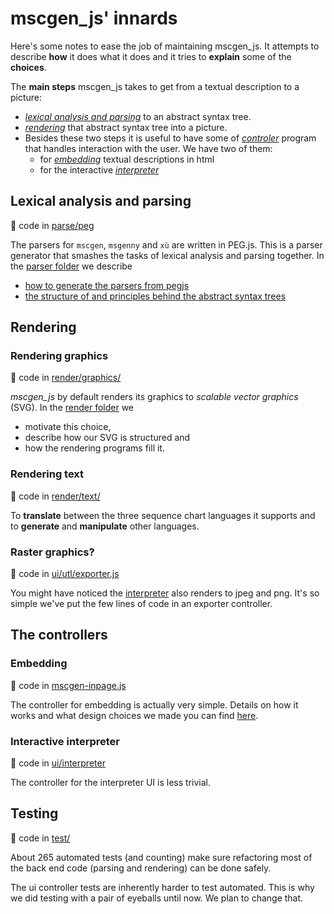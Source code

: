# mscgen_js' innards
Here's some notes to ease the job of maintaining mscgen_js. It attempts to describe **how** it does
what it does and it tries to **explain** some of the **choices**.

The **main steps** mscgen_js takes to get from a textual description to
a picture:
- [_lexical analysis and parsing_](#lexical-analysis-and-parsing) to an abstract syntax tree.
- [_rendering_](#rendering-graphics) that abstract syntax tree into a picture.
- Besides these two steps it is useful to have some of
  [_controler_](#the-controllers) program that handles interaction with the user.
  We have two of them:
  - for [_embedding_](embedding-controller.md) textual descriptions in html
  - for the interactive [_interpreter_](ui/README.md)

## Lexical analysis and parsing
:page_with_curl: code in [parse/peg](parse/peg)

The parsers for `mscgen`, `msgenny` and `xù` are written in
PEG.js. This is a parser generator that smashes the tasks of lexical
analysis and parsing together. In the [parser folder](parse/peg/README.md) we describe
* [how to generate the parsers from pegjs](parse/peg/README.md#generating-the-parsers)
* [the structure of and principles behind the abstract syntax trees](parse/peg/README.md#the-abstract-syntax-tree)


## Rendering
### Rendering graphics
:page_with_curl: code in [render/graphics/](render/graphics)

*mscgen_js* by default renders its graphics to _scalable vector graphics_ (SVG).
In the [render folder](render/README.md) we
- motivate this choice,
- describe how our SVG is structured and
- how the rendering programs fill it.

### Rendering text
:page_with_curl: code in [render/text/](render/text)

To **translate** between the three sequence chart languages it supports and to
**generate** and **manipulate** other languages.

### Raster graphics?
:page_with_curl: code in [ui/utl/exporter.js](ui/utl/exporter.js)

You might have noticed the [interpreter](https://sverweij.github.io/mscgen_js)
also renders to jpeg and png. It's so simple we've put the few lines of
code in an exporter controller.


## The controllers

### Embedding
:page_with_curl: code in [mscgen-inpage.js](mscgen-inpage.js)

The controller for embedding is actually very simple. Details on how it works
and what design choices we made you can find [here](embedding-controller.md).

### Interactive interpreter
:page_with_curl: code in [ui/interpreter](ui/interpreter)

The controller for the interpreter UI is less trivial.

## Testing
:page_with_curl: code in [test/](test)

About 265 automated tests (and counting) make sure refactoring most of
the back end code (parsing and rendering) can be done safely.

The ui controller tests are inherently harder to test automated. This
is why we did testing with a pair of eyeballs until now. We plan to
change that.

